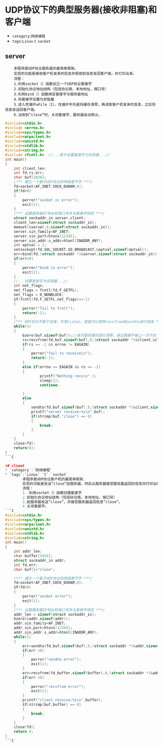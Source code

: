# UDP协议下的典型服务器(接收非阻塞)和客户端
* `category`:`网络编程`
* `tags`:`Linux` `C` `socket`
## server
		本程序是UDP协议服务器的最简单框架。
		实现的功能是接收客户机发来的信息并把收到信息发回客户端，并打印出来。
		流程：
		1.利用socket（）函数创立一个UDP协议套接字
		2.初始化协议地址结构（包括协议族，本地地址，端口号）
		3.利用bind（）函数绑定套接字与服务器地址
		4.将套接字设置为非阻塞
		5.进入死循环while（1），在循环中先是将缓存清零，再读取客户机发来的信息，之后将信息发送回客户端。
		6.当收到“close”时，关闭套接字，服务器自动停止。
```C
#include<stdio.h>
#include <errno.h>
#include<sys/types.h>
#include<arpa/inet.h>
#include<unistd.h>
#include<stdlib.h>
#include<string.h>
#include <fcntl.h>	//...用于设置套接字为非阻塞...//
int main()
{
	int client_len;
	int fd,rs,err;
	char buf[1024];
	/*** 建立一个基于UDP协议的网络套节字 ***/
	fd=socket(AF_INET,SOCK_DGRAM,0);
	if(fd<0)
	{
		perror("socket is error");
		exit(1);
	}
	/*** 设置服务器IP地址和端口号并与套接字绑定 ***/
	struct sockaddr_in server,client;
	client_len=sizeof(struct sockaddr_in);
	memset(&server,0,sizeof(struct sockaddr_in));
	server.sin_family=AF_INET;
	server.sin_port=htons(12345);
	server.sin_addr.s_addr=htonl(INADDR_ANY);
	int optval = 1;
	setsockopt(fd,SOL_SOCKET,SO_BROADCAST,&optval,sizeof(optval));
	err=bind(fd,(struct sockaddr *)&server,sizeof(struct sockaddr_in));
	if(err<0)
	{
		perror("bind is error");
		exit(1);
	}
	//...设置套接字为非阻塞...//
	int net_flags;
	net_flags = fcntl(fd,F_GETFL);
	net_flags = O_NONBLOCK;
	if(fcntl(fd,F_SETFL,net_flags)==-1)
	{
		perror("fail to fcntl");
		return(-1);
	}
	/*** UDP协议不基于连接，不用listen，直接可以使用recvfrom和sendto进行收发 ***/
	while(1)
	{
	 	bzero(buf,sizeof(buf));//每次都将缓存部分清零，保证数据不被上一次干扰
	 	rs=recvfrom(fd,buf,sizeof(buf),0,(struct sockaddr *)&client,&client_len);
		if(rs == -1 && errno != EAGAIN)
		{
			perror("fail to receive\n");
			return(-1);
		}
		else if(errno == EAGAIN && rs == -1)
		{
				printf("Nothing recv\n" );
				sleep(1);
				continue;

		}
		else
		{
			sendto(fd,buf,sizeof(buf),0,(struct sockaddr *)&client,sizeof(struct sockaddr_in));
		 	printf("server receive:%s\n",buf);
		 	if(strcmp(buf,"close") == 0)
		 	{
		 		break;
		 	}
		}
	}
	close(fd);
	return(0);
}
```C

## client
* `category`:`网络编程`
* `tags`:`Linux` `C` `socket`
		本程序是UDP协议客户机的最简单框架.
		实现的功能是发送“close”给服务器，然后从服务器接受服务器返回的信息并打印出来。
		流程：
		1. 利用socket（）函数创建套接字
		2.初始化协议地址结构（包括协议族，本地地址，端口号）
		3.给服务器发送“close”，并接受服务器返回信息“close”。
		4.关闭套接字。
```C
#include<stdio.h>
#include<sys/types.h>
#include<arpa/inet.h>
#include<unistd.h>
#include<stdlib.h>
#include<string.h>
int main()
{
	int addr_len;
	char buffer[1024];
	struct sockaddr_in addr;
	int fd,err;
	char buf[]="close";

	/*** 建立一个基于UDP协议的网络套节字 ***/
	fd=socket(AF_INET,SOCK_DGRAM,0);
	if(fd<0)
	{
		perror("socket error");
		exit(1);
	}
	/*** 设置服务器IP地址和端口号并与套接字绑定 ***/
	addr_len = sizeof(struct sockaddr_in);
	bzero(&addr,sizeof(addr));
	addr.sin_family=AF_INET;
	addr.sin_port=htons(12345);
	addr.sin_addr.s_addr=htonl(INADDR_ANY);
	while(1)
	{
		err=sendto(fd,buf,sizeof(buf),0,(struct sockaddr *)&addr,sizeof(struct sockaddr_in));
		if(err <0)
		{
			perror("sendto error");
			exit(1);
		}
		err=recvfrom(fd,buffer,sizeof(buffer),0,(struct sockaddr *)&addr,&addr_len);
		if(err <0)
		{
			perror("recvfrom error");
			exit(1);
		}
		printf("client receive:%s\n",buffer);
		if(strcmp(buf,buffer) == 0)
	 	{
	 		break;
	 	}
	}
	close(fd);
	return 0;
}
```C
